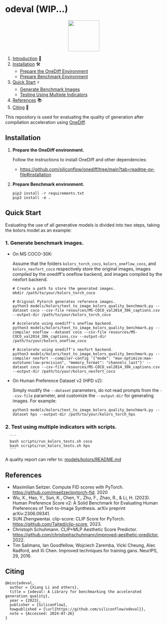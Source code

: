 # odeval (WIP...)

<p align="center">
<img src="imgs/onediff_logo.png" height="100">
</p>

1. [Introduction](#introduction) 🌟
2. [Installation](#installation) 🛠️
   - [Prepare the OneDiff Environment](#prepare-the-onediff-environment)
   - [Prepare Benchmark Environment](#prepare-benchmark-environment)
3. [Quick Start](#quick-start) ⚡
   - [Generate Benchmark Images](#generate-benchmark-images)
   - [Testing Using Multiple Indicators](#testing-using-multiple-indicators)
4. [References](#references) 📚
5. [Citing](#citing) 📖


This repository is used for evaluating the quality of generation after compilation acceleration using [OneDiff](https://github.com/siliconflow/onediff).



## Installation

1. **Prepare the OneDiff environment.**

    Follow the instructions to install OneDiff and other dependencies:
   - https://github.com/siliconflow/onediff/tree/main?tab=readme-ov-file#installation

2. **Prepare Benchmark environment.**


    ```
    pip3 install -r requirements.txt
    pip3 install -e .
    ```


## Quick Start

Evaluating the use of all generative models is divided into two steps, taking the kolors model as an example:

### 1. Generate benchmark images.

   - On MS COCO-30K:

      Assume that the folders `kolors_torch_coco`, `kolors_oneflow_coco`, and `kolors_nexfort_coco` respectively store the original images, images compiled by the onediff's oneflow backend, and images compiled by the nexfort backend.

      ```
      # Create a path to store the generated images.
      mkdir /path/to/your/kolors_torch_coco
      ```

      ```
      # Original Pytorch generates reference images.
      python3 models/kolors/text_to_image_kolors_quality_benchmark.py --dataset coco --csv-file resources/MS-COCO_val2014_30k_captions.csv --output-dir /path/to/your/kolors_torch_coco
      ```

      ```
      # Accelerate using onediff's oneflow backend.
      python3 models/kolors/text_to_image_kolors_quality_benchmark.py --compiler oneflow --dataset coco --csv-file resources/MS-COCO_val2014_30k_captions.csv --output-dir /path/to/your/kolors_oneflow_coco
      ```

      ```
      # Accelerate using onediff's nexfort backend.
      python3 models/kolors/text_to_image_kolors_quality_benchmark.py --compiler nexfort --compiler-config '{"mode": "max-optimize:max-autotune:low-precision", "memory_format": "channels_last"}' --dataset coco --csv-file resources/MS-COCO_val2014_30k_captions.csv --output-dir /path/to/your/kolors_nexfort_coco
      ```

   - On Human Preference Dataset v2 (HPD v2):

      Simply modify the `--dataset` parameters, do not read prompts from the `--csv-file` parameter, and customize the `--output-dir` for generating images. For example:

      ```
      python3 models/kolors/text_to_image_kolors_quality_benchmark.py --dataset hps --output-dir /path/to/your/kolors_torch_hps
      ```

### 2. Test using multiple indicators with scripts.

      ```
      bash scripts/run_kolors_tests.sh coco
      bash scripts/run_kolors_tests.sh hps
      ```

A quality report can refer to: [models/kolors/README.md](models/kolors/README.md)


## References

- Maximilian Seitzer. Compute FID scores with PyTorch. https://github.com/mseitzer/pytorch-fid. 2020
- Wu, X., Hao, Y., Sun, K., Chen, Y., Zhu, F., Zhao, R., & Li, H. (2023). Human Preference Score v2: A Solid Benchmark for Evaluating Human Preferences of Text-to-Image Synthesis. arXiv preprint arXiv:2306.09341.
- SUN Zhengwentai. clip-score: CLIP Score for PyTorch. https://github.com/Taited/clip-score, 2023.
- Christoph Schuhmann. CLIP+MLP Aesthetic Score Predictor. https://github.com/christophschuhmann/improved-aesthetic-predictor, 2022.
- Tim Salimans, Ian Goodfellow, Wojciech Zaremba, Vicki Cheung, Alec Radford, and Xi Chen. Improved techniques for training gans. NeurIPS, 29, 2016.


## Citing

```
@misc{odeval,
  author = {Xiang Li and others},
  title = {odeval: A Library for benchmarking the accelerated generation quality},
  year = {2023},
  publisher = {SiliconFlow},
  howpublished = {\url{https://github.com/siliconflow/odeval}},
  note = {Accessed: 2024-07-26}
}
```
